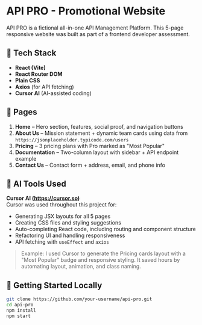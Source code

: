 # API PRO - Promotional Website

API PRO is a fictional all-in-one API Management Platform. This 5-page responsive website was built as part of a frontend developer assessment.

## 🔧 Tech Stack

- **React (Vite)**
- **React Router DOM**
- **Plain CSS**
- **Axios** (for API fetching)
- **Cursor AI** (AI-assisted coding)

## 📄 Pages

1. **Home** – Hero section, features, social proof, and navigation buttons
2. **About Us** – Mission statement + dynamic team cards using data from `https://jsonplaceholder.typicode.com/users`
3. **Pricing** – 3 pricing plans with Pro marked as "Most Popular"
4. **Documentation** – Two-column layout with sidebar + API endpoint example
5. **Contact Us** – Contact form + address, email, and phone info

## 🤖 AI Tools Used

**Cursor AI (https://cursor.so)**  
Cursor was used throughout this project for:

- Generating JSX layouts for all 5 pages
- Creating CSS files and styling suggestions
- Auto-completing React code, including routing and component structure
- Refactoring UI and handling responsiveness
- API fetching with `useEffect` and `axios`

> Example: I used Cursor to generate the Pricing cards layout with a "Most Popular" badge and responsive styling. It saved hours by automating layout, animation, and class naming.

## 🚀 Getting Started Locally

```bash
git clone https://github.com/your-username/api-pro.git
cd api-pro
npm install
npm start
